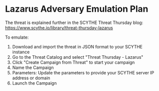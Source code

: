 # Lazarus Adversary Emulation Plan

The threat is explained further in the SCYTHE Threat Thursday blog: https://www.scythe.io/library/threat-thursday-lazarus

To emulate:
1. Download and import the threat in JSON format to your SCYTHE instance
2. Go to the Threat Catalog and select "Threat Thursday - Lazarus"
3. Click "Create Campaign from Threat" to start your campaign
4. Name the Campaign
5. Parameters: Update the parameters to provide your SCYTHE server IP address or domain
4. Launch the Campaign
